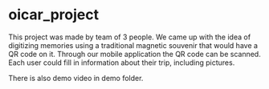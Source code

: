 # oicar_project

This project was made by team of 3 people. We came up with the idea of digitizing memories using a traditional magnetic souvenir that would have a QR code on it. Through our mobile application the QR code can be scanned. Each user could fill in information about their trip, including pictures.

There is also demo video in demo folder.
